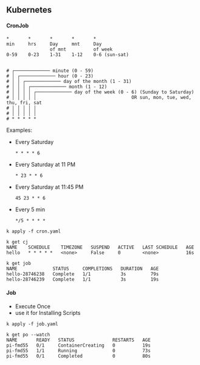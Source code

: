 ## Kubernetes

#### CronJob
```
*       *       *       *       *
min     hrs     Day     mnt     Day
                of mnt          of week
0-59    0-23    1-31    1-12    0-6 (sun-sat)


# ┌───────────── minute (0 - 59)
# │ ┌───────────── hour (0 - 23)
# │ │ ┌───────────── day of the month (1 - 31)
# │ │ │ ┌───────────── month (1 - 12)
# │ │ │ │ ┌───────────── day of the week (0 - 6) (Sunday to Saturday)
# │ │ │ │ │                                   OR sun, mon, tue, wed, thu, fri, sat
# │ │ │ │ │ 
# │ │ │ │ │
# * * * * *
```
Examples:
- Every Saturday
    ```
    * * * * 6
    ```
- Every Saturday at 11 PM
    ```
    * 23 * * 6
    ```
- Every Saturday at 11:45 PM
    ```
    45 23 * * 6
    ```
- Every 5 min
    ```
    */5 * * * *
    ```
```
k apply -f cron.yaml

k get cj
NAME    SCHEDULE    TIMEZONE   SUSPEND   ACTIVE   LAST SCHEDULE   AGE
hello   * * * * *   <none>     False     0        <none>          16s

k get job
NAME             STATUS     COMPLETIONS   DURATION   AGE
hello-28746238   Complete   1/1           3s         79s
hello-28746239   Complete   1/1           3s         19s
```
#### Job
- Execute Once
- use it for Installing Scripts
```
k apply -f job.yaml 

k get po --watch
NAME       READY   STATUS              RESTARTS   AGE
pi-fmd55   0/1     ContainerCreating   0          19s
pi-fmd55   1/1     Running             0          73s
pi-fmd55   0/1     Completed           0          80s
```
